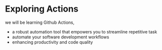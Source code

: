 # Exploring Actions
we will be learning Github Actions,
- a robust automation tool that empowers you to streamline repetitive task
- automate your software development workflows
- enhancing productivity and code quality